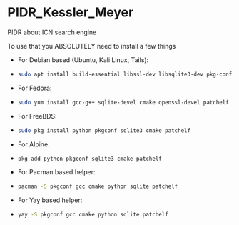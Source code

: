 # PIDR_Kessler_Meyer

PIDR about ICN search engine


To use that you ABSOLUTELY need to install a few things

- For Debian based (Ubuntu, Kali Linux, Tails):

 -  ```sh
    sudo apt install build-essential libssl-dev libsqlite3-dev pkg-config cmake patchelf
     ```
- For Fedora:
 -  ```sh
    sudo yum install gcc-g++ sqlite-devel cmake openssl-devel patchelf
     ```
- For FreeBDS:
 -  ```sh
    sudo pkg install python pkgconf sqlite3 cmake patchelf
     ```
- For Alpine:
 -  ```sh
    pkg add python pkgconf sqlite3 cmake patchelf
     ```
- For Pacman based helper:
 -  ```sh
    pacman -S pkgconf gcc cmake python sqlite patchelf
     ```
    
- For Yay based helper:
 -  ```sh
    yay -S pkgconf gcc cmake python sqlite patchelf
     ```